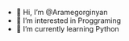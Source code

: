 - 👋 Hi, I’m @Aramegorginyan
- 👀 I’m interested in Proggraming 
- 🌱 I’m currently learning Python 


